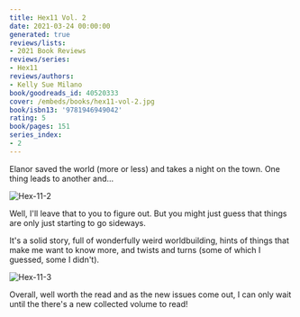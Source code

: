 ```yaml
---
title: Hex11 Vol. 2
date: 2021-03-24 00:00:00
generated: true
reviews/lists:
- 2021 Book Reviews
reviews/series:
- Hex11
reviews/authors:
- Kelly Sue Milano
book/goodreads_id: 40520333
cover: /embeds/books/hex11-vol-2.jpg
book/isbn13: '9781946949042'
rating: 5
book/pages: 151
series_index:
- 2
---
```

Elanor saved the world (more or less) and takes a night on the town. One thing leads to another and...  

![Hex-11-2](/embeds/books/attachments/hex-11-2.png)  

<!--more-->

Well, I'll leave that to you to figure out. But you might just guess that things are only just starting to go sideways.  

It's a solid story, full of wonderfully weird worldbuilding, hints of things that make me want to know more, and twists and turns (some of which I guessed, some I didn't).  

![Hex-11-3](/embeds/books/attachments/hex-11-3.png)  

Overall, well worth the read and as the new issues come out, I can only wait until the there's a new collected volume to read!